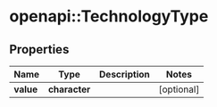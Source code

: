 # openapi::TechnologyType


## Properties
Name | Type | Description | Notes
------------ | ------------- | ------------- | -------------
**value** | **character** |  | [optional] 


